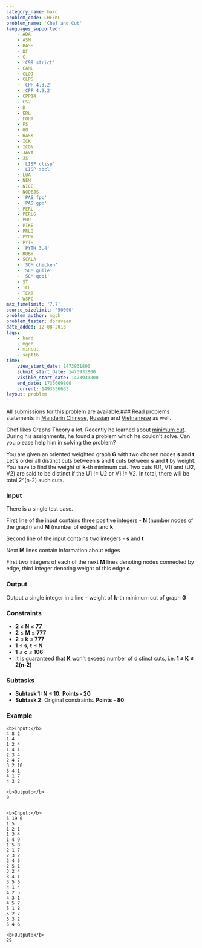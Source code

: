 ```yaml
---
category_name: hard
problem_code: CHEFKC
problem_name: 'Chef and Cut'
languages_supported:
    - ADA
    - ASM
    - BASH
    - BF
    - C
    - 'C99 strict'
    - CAML
    - CLOJ
    - CLPS
    - 'CPP 4.3.2'
    - 'CPP 4.9.2'
    - CPP14
    - CS2
    - D
    - ERL
    - FORT
    - FS
    - GO
    - HASK
    - ICK
    - ICON
    - JAVA
    - JS
    - 'LISP clisp'
    - 'LISP sbcl'
    - LUA
    - NEM
    - NICE
    - NODEJS
    - 'PAS fpc'
    - 'PAS gpc'
    - PERL
    - PERL6
    - PHP
    - PIKE
    - PRLG
    - PYPY
    - PYTH
    - 'PYTH 3.4'
    - RUBY
    - SCALA
    - 'SCM chicken'
    - 'SCM guile'
    - 'SCM qobi'
    - ST
    - TCL
    - TEXT
    - WSPC
max_timelimit: '7.7'
source_sizelimit: '50000'
problem_author: mgch
problem_tester: dpraveen
date_added: 12-08-2016
tags:
    - hard
    - mgch
    - mincut
    - sept16
time:
    view_start_date: 1473931800
    submit_start_date: 1473931800
    visible_start_date: 1473931800
    end_date: 1735669800
    current: 1493556633
layout: problem
---
```

All submissions for this problem are available.###  Read problems statements in [Mandarin Chinese](http://www.codechef.com/download/translated/SEPT16/mandarin/CHEFKC.pdf), [Russian](http://www.codechef.com/download/translated/SEPT16/russian/CHEFKC.pdf) and [Vietnamese](http://www.codechef.com/download/translated/SEPT16/vietnamese/CHEFKC.pdf) as well.

Chef likes Graphs Theory a lot. Recently he learned about [minimum cut](https://en.wikipedia.org/wiki/Minimum_cut). During his assignments, he found a problem which he couldn't solve. Can you please help him in solving the problem?

You are given an oriented weighted graph **G** with two chosen nodes **s** and **t**. Let's order all distinct cuts between **s** and **t** cuts between **s** and **t** by weight. You have to find the weight of **k**-th minimum cut. Two cuts (U1, V1) and (U2, V2) are said to be distinct if the U1 != U2 or V1 != V2. In total, there will be total 2^(n-2) such cuts.

### Input

There is a single test case.

First line of the input contains three positive integers - **N** (number nodes of the graph) and **M** (number of edges) and **k**

Second line of the input contains two integers - **s** and **t**

Next **M** lines contain information about edges

First two integers of each of the next **M** lines denoting nodes connected by edge, third integer denoting weight of this edge **c**.

### Output

Output a single integer in a line - weight of **k**-th minimum cut of graph **G**

### Constraints

- **2** ≤ **N** ≤ **77**
- **2** ≤ **M** ≤ **777**
- **2** ≤ **k** ≤ **777**
- **1** ≤ **s**, **t** ≤ **N**
- **1** ≤ **c** ≤ **106**
- It is guaranteed that **K** won't exceed number of distinct cuts, i.e. **1 ≤ K ≤ 2(n-2)**

### Subtasks

- **Subtask 1:**  **N ≤ 10.**  **Points - 20**
- **Subtask 2:** Original constraints. **Points - 80**

### Example

```
<b>Input:</b>
4 8 2
1 4
1 2 4
1 4 1
2 3 4
2 4 7
3 2 10
3 4 1
4 1 7
4 3 2

<b>Output:</b>
9


```
```
<b>Input:</b>
5 19 6
1 5
1 2 1
1 3 4
1 4 9
1 5 8
2 1 7
2 3 2
2 4 5
2 5 1
3 2 4
3 4 1
3 5 5
4 1 4
4 2 5
4 3 1
4 5 7
5 1 8
5 2 7
5 3 2
5 4 6

<b>Output:</b>
29



```